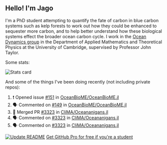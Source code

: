 ## Hello! I'm Jago

I'm a PhD student attempting to quantify the fate of carbon in blue carbon systems such as kelp forests to work out how they could be enhanced to sequester more carbon, and to help better understand how these biological systems effect the broader ocean carbon cycle. I work in the <a href="https://www.damtp.cam.ac.uk/user/jrt51/" class="emph">Ocean Dynamics group</a> in the Department of Applied Mathematics and Theoretical Physics at the University of Cambridge, supervised by Professor John Taylor.

Some stats:
<!--
![](https://raw.githubusercontent.com/jagoosw/jagoosw/main/profile-summary-card-output/nord_dark/0-profile-details.svg)
![](https://raw.githubusercontent.com/jagoosw/jagoosw/main/profile-summary-card-output/nord_dark/3-stats.svg)
![](https://raw.githubusercontent.com/jagoosw/jagoosw/main/profile-summary-card-output/nord_dark/4-productive-time.svg)
-->
![Stats card](https://github-readme-stats.vercel.app/api?username=jagoosw&count_private=true&show_icons=true&theme=transparent&hide_title=true&rank_icon=percentile&show=reviews)

And some of the things I've been doing recently (not including private repos):
<!--START_SECTION:activity-->
1. ❗ Opened issue [#151](https://github.com/OceanBioME/OceanBioME.jl/issues/151) in [OceanBioME/OceanBioME.jl](https://github.com/OceanBioME/OceanBioME.jl)
2. 🗣 Commented on [#149](https://github.com/OceanBioME/OceanBioME.jl/pull/149#issuecomment-1761518142) in [OceanBioME/OceanBioME.jl](https://github.com/OceanBioME/OceanBioME.jl)
3. 🎉 Merged PR [#3323](https://github.com/CliMA/Oceananigans.jl/pull/3323) in [CliMA/Oceananigans.jl](https://github.com/CliMA/Oceananigans.jl)
4. 🗣 Commented on [#3323](https://github.com/CliMA/Oceananigans.jl/pull/3323#issuecomment-1758278820) in [CliMA/Oceananigans.jl](https://github.com/CliMA/Oceananigans.jl)
5. 🗣 Commented on [#3323](https://github.com/CliMA/Oceananigans.jl/pull/3323#issuecomment-1758212820) in [CliMA/Oceananigans.jl](https://github.com/CliMA/Oceananigans.jl)
<!--END_SECTION:activity-->


[![Update README](https://github.com/jagoosw/jagoosw/actions/workflows/update-readme.yml/badge.svg)](https://github.com/jagoosw/jagoosw/actions/workflows/update-readme.yml)
[Get GitHub Pro for free if you're a student](https://education.github.com/pack)

